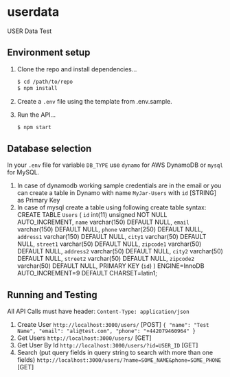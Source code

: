 # userdata

USER Data Test

## Environment setup

1. Clone the repo and install dependencies...

   ```bash
   $ cd /path/to/repo
   $ npm install
   ```

2. Create a `.env` file using the template from .env.sample.

3. Run the API...

   ```bash
   $ npm start
   ```

## Database selection
In your `.env` file for variable `DB_TYPE` use `dynamo` for AWS DynamoDB or `mysql` for MySQL.
1. In case of dynamodb working sample credentials are in the email or you can create a table in Dynamo with name `MyJar-Users` with `id` [STRING] as Primary Key
2. In case of mysql create a table using following create table syntax:
CREATE TABLE `Users` (
  `id` int(11) unsigned NOT NULL AUTO_INCREMENT,
  `name` varchar(150) DEFAULT NULL,
  `email` varchar(150) DEFAULT NULL,
  `phone` varchar(250) DEFAULT NULL,
  `address1` varchar(150) DEFAULT NULL,
  `city1` varchar(50) DEFAULT NULL,
  `street1` varchar(50) DEFAULT NULL,
  `zipcode1` varchar(50) DEFAULT NULL,
  `address2` varchar(50) DEFAULT NULL,
  `city2` varchar(50) DEFAULT NULL,
  `street2` varchar(50) DEFAULT NULL,
  `zipcode2` varchar(50) DEFAULT NULL,
  PRIMARY KEY (`id`)
) ENGINE=InnoDB AUTO_INCREMENT=9 DEFAULT CHARSET=latin1;

## Running and Testing

All API Calls must have header: `Content-Type: application/json`

1. Create User
`http://localhost:3000/users/` [POST] `{ "name": "Test Name", "email": "ali@test.com", "phone": "+442079460964" }`
2. Get Users
`http://localhost:3000/users/` [GET]
3. Get User By Id
`http://localhost:3000/users/?id=USER_ID` [GET]
4. Search (put query fields in query string to search with more than one fields)
`http://localhost:3000/users/?name=SOME_NAME&phone=SOME_PHONE` [GET]
